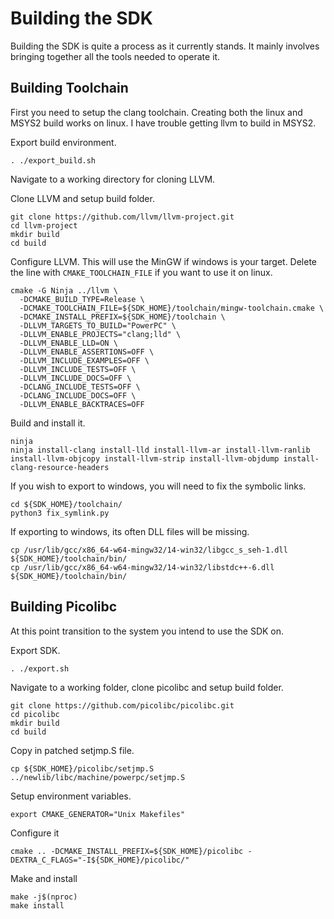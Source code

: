 # Building the SDK
Building the SDK is quite a process as it currently stands. It mainly involves bringing together all the tools needed to operate it.

## Building Toolchain
First you need to setup the clang toolchain. Creating both the linux and MSYS2 build works on linux. I have trouble getting llvm to build in MSYS2.

Export build environment.
```
. ./export_build.sh
```

Navigate to a working directory for cloning LLVM.

Clone LLVM and setup build folder.
```
git clone https://github.com/llvm/llvm-project.git
cd llvm-project
mkdir build
cd build
```

Configure LLVM. This will use the MinGW if windows is your target. Delete
the line with `CMAKE_TOOLCHAIN_FILE` if you want to use it on linux.
```
cmake -G Ninja ../llvm \
  -DCMAKE_BUILD_TYPE=Release \
  -DCMAKE_TOOLCHAIN_FILE=${SDK_HOME}/toolchain/mingw-toolchain.cmake \
  -DCMAKE_INSTALL_PREFIX=${SDK_HOME}/toolchain \
  -DLLVM_TARGETS_TO_BUILD="PowerPC" \
  -DLLVM_ENABLE_PROJECTS="clang;lld" \
  -DLLVM_ENABLE_LLD=ON \
  -DLLVM_ENABLE_ASSERTIONS=OFF \
  -DLLVM_INCLUDE_EXAMPLES=OFF \
  -DLLVM_INCLUDE_TESTS=OFF \
  -DLLVM_INCLUDE_DOCS=OFF \
  -DCLANG_INCLUDE_TESTS=OFF \
  -DCLANG_INCLUDE_DOCS=OFF \
  -DLLVM_ENABLE_BACKTRACES=OFF
```

Build and install it.
```
ninja
ninja install-clang install-lld install-llvm-ar install-llvm-ranlib install-llvm-objcopy install-llvm-strip install-llvm-objdump install-clang-resource-headers
```

If you wish to export to windows, you will need to fix the symbolic links.
```
cd ${SDK_HOME}/toolchain/
python3 fix_symlink.py
```

If exporting to windows, its often DLL files will be missing.
```
cp /usr/lib/gcc/x86_64-w64-mingw32/14-win32/libgcc_s_seh-1.dll ${SDK_HOME}/toolchain/bin/
cp /usr/lib/gcc/x86_64-w64-mingw32/14-win32/libstdc++-6.dll ${SDK_HOME}/toolchain/bin/
```

## Building Picolibc
At this point transition to the system you intend to use the SDK on.

Export SDK.
```
. ./export.sh
```

Navigate to a working folder, clone picolibc and setup build folder.
```
git clone https://github.com/picolibc/picolibc.git
cd picolibc
mkdir build
cd build
```

Copy in patched setjmp.S file.
```
cp ${SDK_HOME}/picolibc/setjmp.S ../newlib/libc/machine/powerpc/setjmp.S
```

Setup environment variables.
```
export CMAKE_GENERATOR="Unix Makefiles"
```

Configure it
```
cmake .. -DCMAKE_INSTALL_PREFIX=${SDK_HOME}/picolibc -DEXTRA_C_FLAGS="-I${SDK_HOME}/picolibc/"
```

Make and install
```
make -j$(nproc)
make install
```